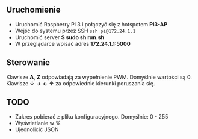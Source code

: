 Uruchomienie
---
* Uruchomić Raspberry Pi 3 i połączyć się z hotspotem **Pi3-AP**
* Wejść do systemu przez SSH	`ssh pi@172.24.1.1`
* Uruchomić server **$ sudo sh run.sh**
* W przeglądarce wpisać adres **172.24.1.1:5000**

Sterowanie
---
Klawisze **A**, **Z** odpowiadają za wypełnienie PWM. Domyślnie wartości są 0.
Klawisze **↓** **→** **←**  **↑** za odpowiednie kierunki poruszania się.



TODO
---

* Zakres pobierać z pliku konfiguracyjnego. Domyślnie: 0 - 255
* Wyświetlanie w %
* Ujednolicić JSON
